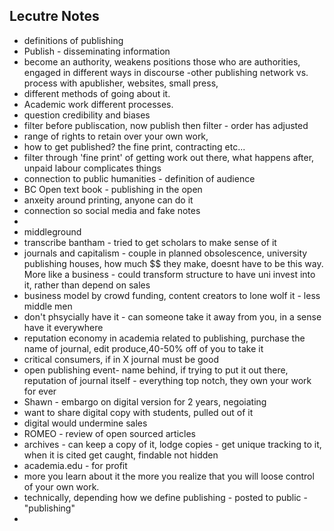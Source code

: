 ## Lecutre Notes
- definitions of publishing
- Publish - disseminating information
- become an authority, weakens positions those who are authorities, engaged in different ways in discourse
-other publishing network vs. process with apublisher, websites, small press,
- different methods of going about it. 
- Academic work different processes. 
- question credibility and biases
- filter before publiscation, now publish then filter - order has adjusted
- range of rights to retain over your own work,
- how to get published? the fine print, contracting etc...
- filter through 'fine print' of getting work out there, what happens after, unpaid labour complicates things
- connection to public humanities - definition of audience
- BC Open text book - publishing in the open
- anxeity around printing, anyone can do it
- connection so social media and fake notes
- 
- middleground
- transcribe bantham - tried to get scholars to make sense of it
- journals and capitalism - couple in planned obsolescence, university publishing houses, how much $$ they make, doesnt have to be this way. More like a business - could transform structure to have uni invest into it, rather than depend on sales
- business model by crowd funding, content creators to lone wolf it - less middle men
- don't phsycially have it - can someone take it away from you, in a sense have it everywhere
- reputation economy in academia related to publishing, purchase the name of journal, edit produce,40-50% off of you to take it 
- critical consumers, if in X journal must be good
- open publishing event- name behind, if trying to put it out there, reputation of journal itself - everything top notch, they own your work for ever
- Shawn - embargo on digital version for 2 years, negoiating 
- want to share digital copy with students, pulled out of it
- digital would undermine sales
- ROMEO - review of open sourced articles
- archives - can keep a copy of it, lodge copies - get unique tracking to it, when it is cited get caught, findable not hidden
- academia.edu - for profit
- more you learn about it the more you realize that you will loose control of your own work. 
- technically, depending how we define publishing - posted to public - "publishing"
- 